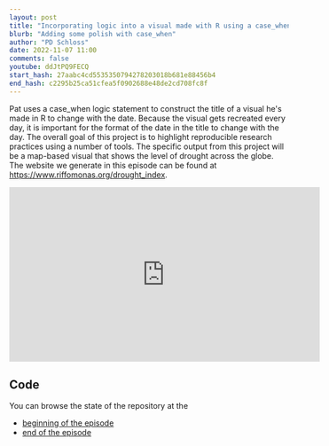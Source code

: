```yaml
---
layout: post
title: "Incorporating logic into a visual made with R using a case_when statement (CC263)"
blurb: "Adding some polish with case_when"
author: "PD Schloss"
date: 2022-11-07 11:00
comments: false
youtube: ddJtPQ9FECQ
start_hash: 27aabc4cd5535350794278203018b681e88456b4
end_hash: c2295b25ca51cfea5f0902688e48de2cd708fc8f
---
```


Pat uses a case_when logic statement to construct the title of a visual he's made in R to change with the date. Because the visual gets recreated every day, it is important for the format of the date in the title to change with the day. The overall goal of this project is to highlight reproducible research practices using a number of tools. The specific output from this project will be a map-based visual that shows the level of drought across the globe. The website we generate in this episode can be found at https://www.riffomonas.org/drought_index.

<iframe style="margin: 0 auto;display:block;" width="560" height="315" src="https://www.youtube.com/embed/{{ page.youtube }}" frameborder="0" allow="accelerometer; autoplay; encrypted-media; gyroscope; picture-in-picture" allowfullscreen></iframe>

## Code

You can browse the state of the repository at the

* [beginning of the episode](https://github.com/riffomonas/drought_index/tree/{{page.start_hash}})
* [end of the episode](https://github.com/riffomonas/drought_index/tree/{{page.end_hash}})
